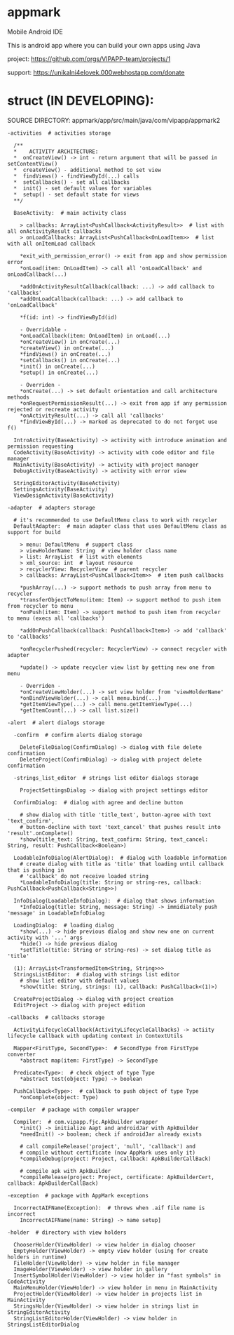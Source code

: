 # appmark
Mobile Android IDE

This is android app where you can build your own apps using Java

project: https://github.com/orgs/VIPAPP-team/projects/1

support: https://unikalni4elovek.000webhostapp.com/donate

# struct (IN DEVELOPING):
SOURCE DIRECTORY: appmark/app/src/main/java/com/vipapp/appmark2 <br>

    -activities  # activities storage 
      
      /**
      *    ACTIVITY ARCHITECTURE:
      *  onCreateView() -> int - return argument that will be passed in setContentView()
      *  createView() - additional method to set view
      *  findViews() - findViewById(...) calls
      *  setCallbacks() - set all callbacks
      *  init() - set default values for variables
      *  setup() - set default state for views
      **/
      
      BaseActivity:  # main activity class 

        > callbacks: ArrayList<PushCallback<ActivityResult>>  # list with all onActivityResult callbacks
        > onLoadCallbacks: ArrayList<PushCallback<OnLoadItem>>  # list with all onItemLoad callback 
        
        *exit_with_permission_error() -> exit from app and show permission error
        *onLoad(item: OnLoadItem) -> call all 'onLoadCallback' and onLoadCallback(...)
        
        *addOnActivityResultCallback(callback: ...) -> add callback to 'callbacks'
        *addOnLoadCallback(callback: ...) -> add callback to 'onLoadCallback'
        
        *f(id: int) -> findViewById(id)
        
        - Overridable -
        *onLoadCallback(item: OnLoadItem) in onLoad(...)
        *onCreateView() in onCreate(...)
        *createView() in onCreate(...)
        *findViews() in onCreate(...)
        *setCallbacks() in onCreate(...)
        *init() in onCreate(...)
        *setup() in onCreate(...)
        
        - Overriden -
        *onCreate(...) -> set default orientation and call architecture methods
        *onRequestPermissionResult(...) -> exit from app if any permission rejected or recreate activity
        *onActivityResult(...) -> call all 'callbacks'
        *findViewById(...) -> marked as deprecated to do not forgot use f()

      IntroActivity(BaseActivity) -> activity with introduce animation and permission requesting
      CodeActivity(BaseActivity) -> activity with code editor and file manager
      MainActivity(BaseActivity) -> activity with project manager
      DebugActivity(BaseActivity) -> activity with error view

      StringEditorActivity(BaseActivity)
      SettingsActivity(BaseActivity)
      ViewDesignActivity(BaseActivity)

    -adapter  # adapters storage

      # it's recommended to use DefaultMenu class to work with recycler
      DefaultAdapter:  # main adapter class that uses DefaultMenu class as support for build

        > menu: DefaultMenu  # support class
        > viewHolderName: String  # view holder class name
        > list: ArrayList  # list with elements
        > xml_source: int  # layout resource
        > recyclerView: RecyclerView  # parent recycler
        > callbacks: ArrayList<PushCallback<Item>>  # item push callbacks

        *pushArray(...) -> support methods to push array from menu to recycler
        *transferObjectToMenu(item: Item) -> support method to push item from recycler to menu
        *onPush(item: Item) -> support method to push item from recycler to menu (execs all 'callbacks')

        *addOnPushCallback(callback: PushCallback<Item>) -> add 'callback' to 'callbacks'

        *onRecyclerPushed(recycler: RecyclerView) -> connect recycler with adapter

        *update() -> update recycler view list by getting new one from menu

        - Overriden -
        *onCreateViewHolder(...) -> set view holder from 'viewHolderName'
        *onBindViewHolder(...) -> call menu.bind(...)
        *getItemViewType(...) -> call menu.getItemViewType(...)
        *getItemCount(...) -> call list.size()
        
    -alert  # alert dialogs storage
      
      -confirm  # confirm alerts dialog storage
      
        DeleteFileDialog(ConfirmDialog) -> dialog with file delete confirmation
        DeleteProject(ConfirmDialog) -> dialog with project delete confirmation
      
      -strings_list_editor  # strings list editor dialogs storage
      
        ProjectSettingsDialog -> dialog with project settings editor
        
      ConfirmDialog:  # dialog with agree and decline button
      
        # show dialog with title 'title_text', button-agree with text 'text_confirm',
        # button-decline with text 'text_cancel' that pushes result into 'result'.onComplete()
        *show(title_text: String, text_confirm: String, text_cancel: String, result: PushCallback<Boolean>) 
        
      LoadableInfoDialog(AlertDialog):  # dialog with loadable information 
        # create dialog with title as 'title' that loading until callback that is pushing in
        # 'callback' do not receive loaded string
        *LoadableInfoDialog(title: String or string-res, callback: PushCallback<PushCallback<String>>)
        
      InfoDialog(LoadableInfoDialog):  # dialog that shows information
        *InfoDialog(title: String, message: String) -> immidiately push 'message' in LoadableInfoDialog
        
      LoadingDialog:  # loading dialog
        *show(...) -> hide previous dialog and show new one on current activity with '...' args
        *hide() -> hide previous dialog
        *setTitle(title: String or string-res) -> set dialog title as 'title'
        
      (1): ArrayList<TransformedItem<String, String>>>
      StringsListEditor:  # dialog with strings list editor
        # show list editor with default values
        *show(title: String, strings: (1), callback: PushCallback<(1)>)
        
      CreateProjectDialog -> dialog with project creation
      EditProject -> dialog with project edition
      
    -callbacks  # callbacks storage
    
      ActivityLifecycleCallback(ActivityLifecycleCallbacks) -> actiity lifecycle callback with updating context in ContextUtils
      
      Mapper<FirstType, SecondType>:  # SecondType from FirstType converter
        *abstract map(item: FirstType) -> SecondType
        
      Predicate<Type>:  # check object of type Type
        *abstract test(object: Type) -> boolean
      
      PushCallback<Type>:  # callback to push object of type Type
        *onComplete(object: Type)

    -compiler  # package with compiler wrapper
    
      Compiler:  # com.vipapp.fjc.ApkBuilder wrapper
        *init() -> initialize Aapt and androidJar with ApkBuilder
        *needInit() -> boolean; check if androidJar already exists
        
        # call compileRelease('project', 'null', 'callback') and
        # compile without certificate (now AppMark uses only it)
        *compileDebug(project: Project, callback: ApkBuilderCallBack)
        
        # compile apk with ApkBuilder
        *compileRelease(project: Project, certificate: ApkBuilderCert, callback: ApkBuilderCallBack)
        
    -exception  # package with AppMark exceptions
    
      IncorrectAIFName(Exception):  # throws when .aif file name is incorrect
        IncorrectAIFName(name: String) -> name setup]
        
    -holder  # directory with view holders
    
      ChooserHolder(ViewHolder) -> view holder in dialog chooser
      EmptyHolder(ViewHolder) -> empty view holder (using for create holders in runtime)
      FileHolder(ViewHolder) -> view holder in file manager
      ImageHolder(ViewHolder) -> view holder in gallery
      InsertSymbolHolder(ViewHolder) -> view holder in "fast symbols" in CodeActivity
      MainMenuHolder(ViewHolder) -> view holder in menu in MainActivity
      ProjectHolder(ViewHolder) -> view holder in projects list in MainActivity
      StringsHolder(ViewHolder) -> view holder in strings list in StringEditorActivity
      StringListEditorHolder(ViewHolder) -> view holder in StringsListEditorDialog